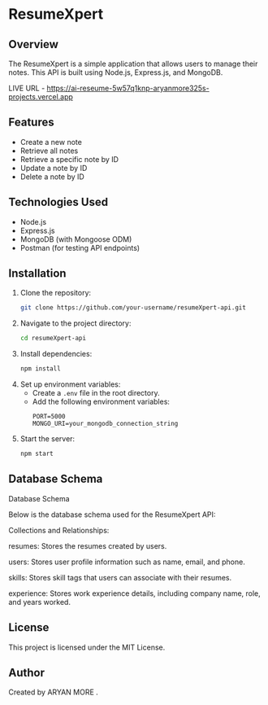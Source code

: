 # ResumeXpert 

## Overview
The ResumeXpert is a simple application that allows users to manage their notes. This API is built using Node.js, Express.js, and MongoDB.

LIVE URL - https://ai-reseume-5w57q1knp-aryanmore325s-projects.vercel.app

## Features
- Create a new note
- Retrieve all notes
- Retrieve a specific note by ID
- Update a note by ID
- Delete a note by ID

## Technologies Used
- Node.js
- Express.js
- MongoDB (with Mongoose ODM)
- Postman (for testing API endpoints)

## Installation

1. Clone the repository:
   ```bash
   git clone https://github.com/your-username/resumeXpert-api.git
   ```
2. Navigate to the project directory:
   ```bash
   cd resumeXpert-api
   ```
3. Install dependencies:
   ```bash
   npm install
   ```
4. Set up environment variables:
   - Create a `.env` file in the root directory.
   - Add the following environment variables:
     ```env
     PORT=5000
     MONGO_URI=your_mongodb_connection_string
     ```
5. Start the server:
   ```bash
   npm start
   ```



## Database Schema
Database Schema

Below is the database schema used for the ResumeXpert API:

Collections and Relationships:

resumes: Stores the resumes created by users.

users: Stores user profile information such as name, email, and phone.

skills: Stores skill tags that users can associate with their resumes.

experience: Stores work experience details, including company name, role, and years worked.



## License
This project is licensed under the MIT License.

## Author
Created by ARYAN MORE .

